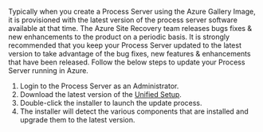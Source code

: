 
Typically when you create a Process Server using the Azure Gallery Image, it is provisioned with the latest version of the process server software available at that time. The Azure Site Recovery team releases bugs fixes & new enhancements to the product on a periodic basis. It is strongly recommended that you keep your Process Server updated to the latest version to take advantage of the bug fixes, new features & enhancements that have been released. Follow the below steps to update your Process Server running in Azure.

1. Login to the Process Server as an Administrator.
2. Download the latest version of the [Unified Setup](http://aka.ms/unifiedsetup).
3. Double-click the installer to launch the update process.
4. The installer will detect the various components that are installed and upgrade them to the latest version.
